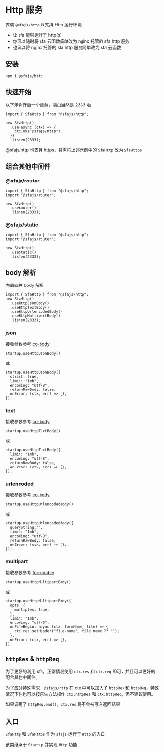 # Http 服务

安装 `@sfajs/http` 以支持 Http 运行环境

- 让 sfa 能够运行于 http(s)
- 你可以随时将 sfa 云函数简单改为 nginx 托管的 sfa http 服务
- 也可以将 nginx 托管的 sfa http 服务简单改为 sfa 云函数

## 安装

```
npm i @sfajs/http
```

## 快速开始

以下示例开启一个服务，端口当然是 2333 啦

```JS
import { SfaHttp } from "@sfajs/http";

new SfaHttp()
  .use(async (ctx) => {
    ctx.ok("@sfajs/http");
  })
  .listen(2333);
```

@sfajs/http 也支持 https，只需将上述示例中的 `SfaHttp` 改为 `SfaHttps`

## 组合其他中间件

### @sfajs/router

```JS
import { SfaHttp } from "@sfajs/http";
import "@sfajs/router";

new SfaHttp()
  .useRouter()
  .listen(2333);
```

### @sfajs/static

```JS
import { SfaHttp } from "@sfajs/http";
import "@sfajs/router";

new SfaHttp()
  .useStatic()
  .listen(2333);
```

## body 解析

内置四种 body 解析

```JS
import { SfaHttp } from "@sfajs/http";
new SfaHttp()
  .useHttpJsonBody()
  .useHttpTextBody()
  .useHttpUrlencodedBody()
  .useHttpMultipartBody()
  .listen(2333);
```

### json

接收参数参考 [co-body](https://github.com/koajs/koa-body)

```JS
startup.useHttpJsonBody()
```

或

```JS
startup.useHttpJsonBody({
  strict: true,
  limit: "1mb",
  encoding: "utf-8",
  returnRawBody: false,
  onError: (ctx, err) => {},
});
```

### text

接收参数参考 [co-body](https://github.com/koajs/koa-body)

```JS
startup.useHttpTextBody()
```

或

```JS
startup.useHttpTextBody({
  limit: "1mb",
  encoding: "utf-8",
  returnRawBody: false,
  onError: (ctx, err) => {},
});
```

### urlencoded

接收参数参考 [co-body](https://github.com/koajs/koa-body)

```JS
startup.useHttpUrlencodedBody()
```

或

```JS
startup.useHttpUrlencodedBody({
  queryString:'',
  limit: "1mb",
  encoding: "utf-8",
  returnRawBody: false,
  onError: (ctx, err) => {},
});
```

### multipart

接收参数参考 [formidable](https://github.com/node-formidable/formidable)

```JS
startup.useHttpMultipartBody()
```

或

```JS
startup.useHttpMultipartBody({
  opts: {
    multiples: true,
  },
  limit: "1mb",
  encoding: "utf-8",
  onFileBegin: async (ctx, formName, file) => {
    ctx.res.setHeader("file-name", file.name ?? "");
  },
  onError: (ctx, err) => {},
});
```

## `httpRes` & `httpReq`

为了更好的利用 sfa，正常情况使用 `ctx.res` 和 `ctx.req` 即可，并且可以更好的配合其他中间件。

为了应对特殊需求，`@sfajs/http` 在 ctx 中可以加入了 `httpRes` 和 `httpReq`，特殊情况下你也可以按原生方法操作 `ctx.httpRes` 和 `ctx.httpReq`，但不建议使用。

如果调用了 `httpReq.end()`，`ctx.res` 将不会被写入返回结果

## 入口

`SfaHttp` 和 `SfaHttps` 作为 `sfajs` 运行于 `Http` 的入口

该类继承于 `Startup` 并实现 `Http` 功能
